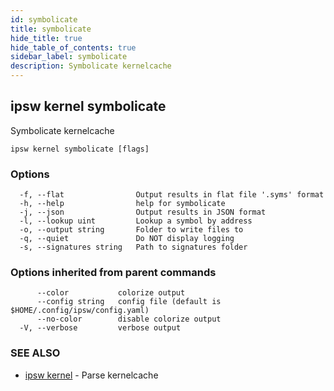```yaml
---
id: symbolicate
title: symbolicate
hide_title: true
hide_table_of_contents: true
sidebar_label: symbolicate
description: Symbolicate kernelcache
---
```

## ipsw kernel symbolicate

Symbolicate kernelcache

```
ipsw kernel symbolicate [flags]
```

### Options

```
  -f, --flat                Output results in flat file '.syms' format
  -h, --help                help for symbolicate
  -j, --json                Output results in JSON format
  -l, --lookup uint         Lookup a symbol by address
  -o, --output string       Folder to write files to
  -q, --quiet               Do NOT display logging
  -s, --signatures string   Path to signatures folder
```

### Options inherited from parent commands

```
      --color           colorize output
      --config string   config file (default is $HOME/.config/ipsw/config.yaml)
      --no-color        disable colorize output
  -V, --verbose         verbose output
```

### SEE ALSO

* [ipsw kernel](/docs/cli/ipsw/kernel)	 - Parse kernelcache

